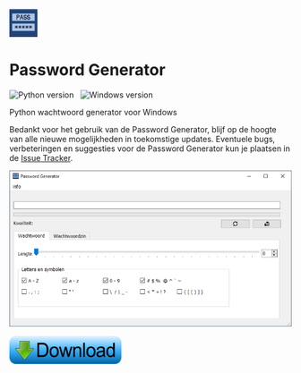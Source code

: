 <img src="https://github.com/jebr/password-generator/blob/main/src/icons/password-generator-icon.png" alt="Password Generator" width="50" height="50"></img>

# Password Generator
![Python version](https://img.shields.io/badge/python-3.7-blue) &nbsp;
![Windows version](https://img.shields.io/badge/windows-10-important) &nbsp;

Python wachtwoord generator voor Windows

Bedankt voor het gebruik van de Password Generator, blijf op de hoogte van alle nieuwe mogelijkheden in toekomstige updates. 
Eventuele bugs, verbeteringen en suggesties voor de Password Generator kun je plaatsen in de [Issue Tracker](https://github.com/jebr/password-generator/issues). 

[![Screenshot](https://github.com/jebr/password-generator/blob/main/docs/readme-docs/password-generator-v10.png "Password Generator Screenshots")](https://github.com/jebr/password-generator/releases)


<a href="https://github.com/jebr/password-generator/releases/download/v1.0/Password.Generator-1.0-amd64.msi" alt="Download"><img src="src/icons/download.png" alt="Download Password Generator" width="200" height="50"></a>